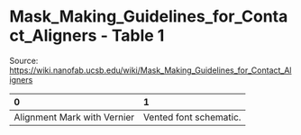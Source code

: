 # Mask_Making_Guidelines_for_Contact_Aligners - Table 1

Source: https://wiki.nanofab.ucsb.edu/wiki/Mask_Making_Guidelines_for_Contact_Aligners

| 0                           | 1                      |
|:----------------------------|:-----------------------|
| Alignment Mark with Vernier | Vented font schematic. |